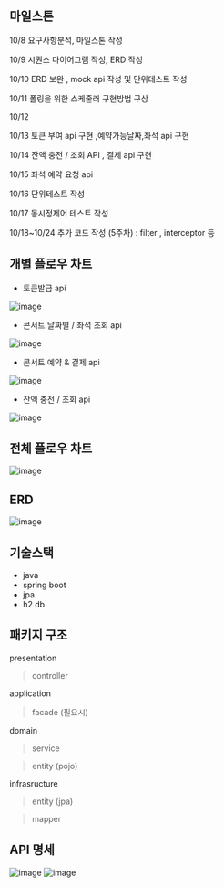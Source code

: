 
## 마일스톤

10/8 요구사항분석, 마일스톤 작성 

10/9 시퀀스 다이어그램 작성, ERD 작성 

10/10 ERD 보완 , mock api 작성 및 단위테스트 작성  

10/11 폴링을 위한 스케줄러 구현방법 구상 

10/12 

10/13 토큰 부여 api 구현 ,예약가능날짜,좌석 api 구현 

10/14 잔액 충전 / 조회 API  , 결제 api 구현 

10/15 좌석 예약 요청 api 

10/16 단위테스트 작성

10/17 동시정제어 테스트 작성 

10/18~10/24 추가 코드 작성 (5주차) : filter , interceptor 등

## 개별 플로우 차트

- 토큰발급 api
  
![image](https://github.com/user-attachments/assets/e61e64b7-755e-4c33-a907-fa3a634a4cfa)


- 콘서트 날짜별 / 좌석 조회 api
  
![image](https://github.com/user-attachments/assets/401db229-bf28-474c-b536-2baafa1116f3)


- 콘서트 예약 & 결제 api
  
![image](https://github.com/user-attachments/assets/5ccbf5c2-a272-47ff-91cd-b763c93dccf7)


- 잔액 충전 / 조회 api
  
![image](https://github.com/user-attachments/assets/e86e9060-60d6-487b-ac1d-b9a0cdeaca45)


## 전체 플로우 차트
![image](https://github.com/user-attachments/assets/9c1ed351-55bf-482d-95b4-87ecc8a5322b)


## ERD
![image](https://github.com/user-attachments/assets/ec850c17-de2c-4294-8a4e-f2d259283029)



## 기술스택
- java 
- spring boot
- jpa 
- h2 db


## 패키지 구조
presentation

  > controller
  
application 

  > facade (필요시)
  
domain

  > service 
  
  > entity (pojo)
  
infrasructure 

  > entity (jpa)
  
  > mapper
  

## API 명세
![image](https://github.com/user-attachments/assets/e54b9229-707c-474a-b68f-5ded399fec3b)
![image](https://github.com/user-attachments/assets/fe595276-86ca-4992-a033-9c2c6a2024cc)
